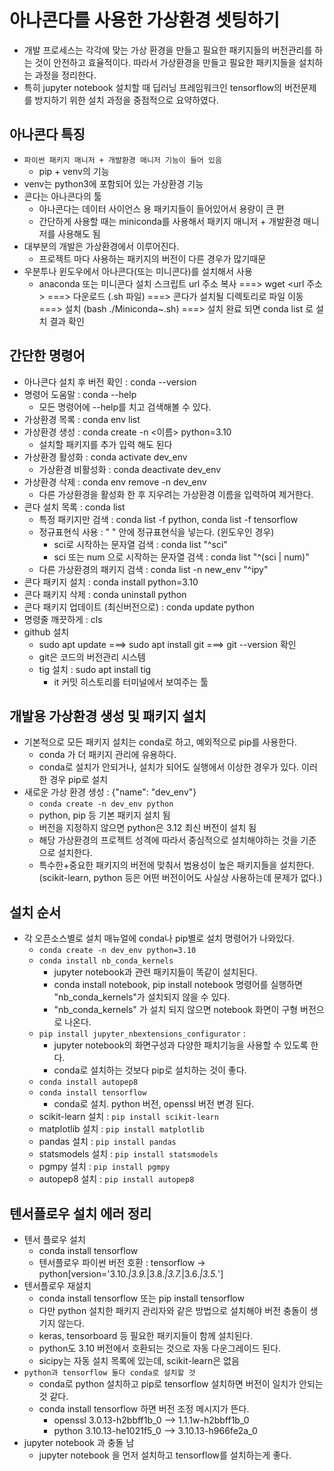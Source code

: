 # 아나콘다를 사용한 가상환경 셋팅하기
- 개발 프로세스는 각각에 맞는 가상 환경을 만들고 필요한 패키지들의 버전관리를 하는 것이 안전하고 효율적이다. 따라서 가상환경을 만들고 필요한 패키지들을 설치하는 과정을 정리한다.
- 특히 jupyter notebook 설치할 때 딥러닝 프레임워크인 tensorflow의 버전문제를 방지하기 위한 설치 과정을 중점적으로 요약하였다. 

## 아나콘다 특징
- `파이썬 패키지 매니저 + 개발환경 매니저 기능이 들어 있음`
   - pip + venv의 기능
- venv는 python3에 포함되어 있는 가상환경 기능
- 콘다는 아나콘다의 툴
   - 아나콘다는 데이터 사이언스 용 패키지들이 들어있어서 용량이 큰 편
   - 간단하게 사용할 때는 miniconda를 사용해서 패키지 매니저 + 개발환경 매니저를 사용해도 됨
- 대부분의 개발은 가상환경에서 이루어진다.
   - 프로젝트 마다 사용하는 패키지의 버전이 다른 경우가 많기때문
- 우분투나 윈도우에서 아나콘다(또는 미니콘다)를 설치해서 사용
   - anaconda 또는 미니콘다 설치 스크립트 url 주소 복사 ===> wget <url 주소> ===> 다운로드 (.sh 파일) ===> 콘다가 설치될 디렉토리로 파일 이동 ===> 설치 (bash ./Miniconda~.sh) ===> 설치 완료 되면 conda list 로 설치 결과 확인

## 간단한 명령어
- 아나콘다 설치 후 버전 확인 : conda --version
- 명령어 도움말 : conda --help
   - 모든 명령어에 --help를 치고 검색해볼 수 있다.
- 가상환경 목록 : conda env list
- 가상환경 생성 : conda create -n <이름> python=3.10
   - 설치할 패키지를 추가 입력 해도 된다
- 가상환경 활성화 : conda activate dev_env
   - 가상환경 비활성화 : conda deactivate dev_env
- 가상환경 삭제 : conda env remove -n dev_env
   - 다른 가상환경을 활성화 한 후 지우려는 가상환경 이름을 입력하여 제거한다.
- 콘다 설치 목록 : conda list
   - 특정 패키지만 검색 : conda list -f python, conda list -f tensorflow
   - 정규표현식 사용 : " " 안에 정규표현식을 넣는다. (윈도우인 경우)
      - sci로 시작하는 문자열 검색 : conda list "^sci"
      - sci 또는 num 으로 시작하는 문자열 검색 : conda list "^(sci | num)"
   - 다른 가상환경의 패키지 검색 : conda list -n new_env "^ipy"
- 콘다 패키지 설치 : conda install python=3.10
- 콘다 패키지 삭제 : conda uninstall python
- 콘다 패키지 업데이트 (최신버전으로) : conda update python
- 명령줄 깨끗하게 : cls
- github 설치
   - sudo apt update ===> sudo apt install git ===> git --version 확인
   - git은 코드의 버전관리 시스템
   - tig 설치 : sudo apt install tig
      - it 커밋 히스토리를 터미널에서 보여주는 툴
      
## 개발용 가상환경 생성 및 패키지 설치
- 기본적으로 모든 패키지 설치는 conda로 하고, 예외적으로 pip를 사용한다.
   - conda 가 더 패키지 관리에 유용하다.
   - conda로 설치가 안되거나, 설치가 되어도 실행에서 이상한 경우가 있다. 이러한 경우 pip로 설치
- 새로운 가상 환경 생성 : {"name": "dev_env"}
   - `conda create -n dev_env python`
   - python, pip 등 기본 패키지 설치 됨
   - 버전을 지정하지 않으면 python은 3.12 최신 버전이 설치 됨
   - 해당 가상환경의 프로젝트 성격에 따라서 중심적으로 설치해야하는 것을 기준으로 설치한다.
   - 특수한+중요한 패키지의 버전에 맞춰서 범용성이 높은 패키지들을 설치한다. (scikit-learn, python 등은 어떤 버전이어도 사실상 사용하는데 문제가 없다.)

## 설치 순서
- 각 오픈소스별로 설치 매뉴얼에 conda나 pip별로 설치 명령어가 나와있다.
   - `conda create -n dev_env python=3.10`
   - `conda install nb_conda_kernels`
      - jupyter notebook과 관련 패키지들이 똑같이 설치된다.
      - conda install notebook, pip install notebook 명령어를 실행하면 "nb_conda_kernels"가 설치되지 않을 수 있다.
      - "nb_conda_kernels" 가 설치 되지 않으면 notebook 화면이 구형 버전으로 나온다.
   - `pip install jupyter_nbextensions_configurator` : 
      - jupyter notebook의 화면구성과 다양한 패치기능을 사용할 수 있도록 한다.
      - conda로 설치하는 것보다 pip로 설치하는 것이 좋다.
   - `conda install autopep8`
   - `conda install tensorflow` 
      - conda로 설치. python 버전, openssl 버전 변경 된다.
   - scikit-learn 설치 : `pip install scikit-learn`
   - matplotlib 설치 : `pip install matplotlib`
   - pandas 설치 : `pip install pandas`
   - statsmodels 설치 : `pip install statsmodels`
   - pgmpy 설치 : `pip install pgmpy`
   - autopep8 설치 : `pip install autopep8`

## 텐서플로우 설치 에러 정리
- 텐서 플로우 설치
   - conda install tensorflow
   - 텐서플로우 파이썬 버전 호환 : tensorflow -> python[version='3.10.*|3.9.*|3.8.*|3.7.*|3.6.*|3.5.*']
- 텐서플로우 재설치
   - conda install tensorflow 또는 pip install tensorflow
   - 다만 python 설치한 패키지 관리자와 같은 방법으로 설치해야 버전 충돌이 생기지 않는다.
   - keras, tensorboard 등 필요한 패키지들이 함께 설치된다.
   - python도 3.10 버전에서 호환되는 것으로 자동 다운그레이드 된다.
   - sicipy는 자동 설치 목록에 있는데, scikit-learn은 없음
- `python과 tensorflow 둘다 conda로 설치할 것`
   - conda로 python 설치하고 pip로 tensorflow 설치하면 버전이 일치가 안되는 것 같다.
   - conda install tensorflow 하면 버전 조정 메시지가 뜬다.
      - openssl   3.0.13-h2bbff1b_0 --> 1.1.1w-h2bbff1b_0
      - python    3.10.13-he1021f5_0 --> 3.10.13-h966fe2a_0
- jupyter notebook 과 충돌 남
   - jupyter notebook 을 먼저 설치하고 tensorflow를 설치하는게 좋다.

